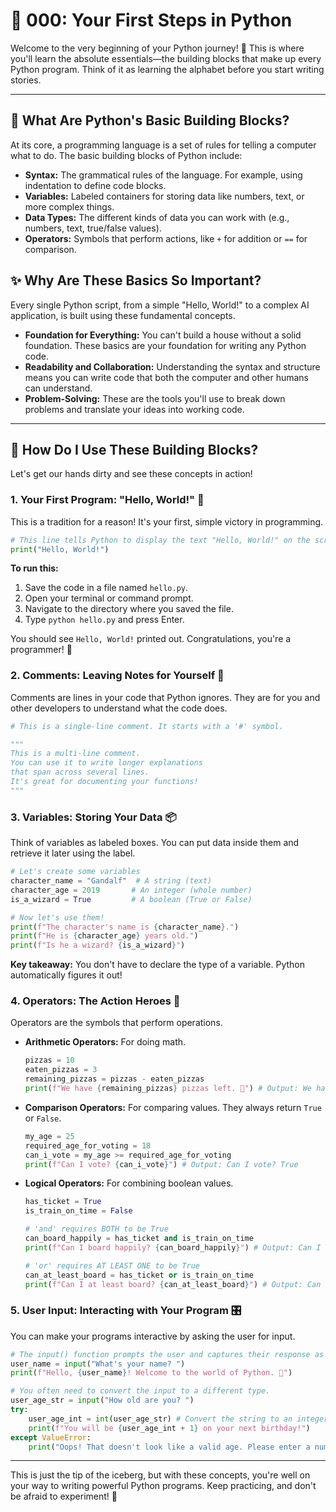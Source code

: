 # 🐍 000: Your First Steps in Python

Welcome to the very beginning of your Python journey! 🎉 This is where you'll learn the absolute essentials—the building blocks that make up every Python program. Think of it as learning the alphabet before you start writing stories.

---

## 🤔 What Are Python's Basic Building Blocks?

At its core, a programming language is a set of rules for telling a computer what to do. The basic building blocks of Python include:

*   **Syntax:** The grammatical rules of the language. For example, using indentation to define code blocks.
*   **Variables:** Labeled containers for storing data like numbers, text, or more complex things.
*   **Data Types:** The different kinds of data you can work with (e.g., numbers, text, true/false values).
*   **Operators:** Symbols that perform actions, like `+` for addition or `==` for comparison.

## ✨ Why Are These Basics So Important?

Every single Python script, from a simple "Hello, World!" to a complex AI application, is built using these fundamental concepts.

*   **Foundation for Everything:** You can't build a house without a solid foundation. These basics are your foundation for writing any Python code.
*   **Readability and Collaboration:** Understanding the syntax and structure means you can write code that both the computer and other humans can understand.
*   **Problem-Solving:** These are the tools you'll use to break down problems and translate your ideas into working code.

---

## 🚀 How Do I Use These Building Blocks?

Let's get our hands dirty and see these concepts in action!

### 1. Your First Program: "Hello, World!" 👋

This is a tradition for a reason! It's your first, simple victory in programming.

```python
# This line tells Python to display the text "Hello, World!" on the screen.
print("Hello, World!")
```

**To run this:**
1.  Save the code in a file named `hello.py`.
2.  Open your terminal or command prompt.
3.  Navigate to the directory where you saved the file.
4.  Type `python hello.py` and press Enter.

You should see `Hello, World!` printed out. Congratulations, you're a programmer! 🥳

### 2. Comments: Leaving Notes for Yourself 📝

Comments are lines in your code that Python ignores. They are for you and other developers to understand what the code does.

```python
# This is a single-line comment. It starts with a '#' symbol.

"""
This is a multi-line comment.
You can use it to write longer explanations
that span across several lines.
It's great for documenting your functions!
"""
```

### 3. Variables: Storing Your Data 📦

Think of variables as labeled boxes. You can put data inside them and retrieve it later using the label.

```python
# Let's create some variables
character_name = "Gandalf"  # A string (text)
character_age = 2019       # An integer (whole number)
is_a_wizard = True         # A boolean (True or False)

# Now let's use them!
print(f"The character's name is {character_name}.")
print(f"He is {character_age} years old.")
print(f"Is he a wizard? {is_a_wizard}")
```
**Key takeaway:** You don't have to declare the type of a variable. Python automatically figures it out!

### 4. Operators: The Action Heroes 🦸

Operators are the symbols that perform operations.

*   **Arithmetic Operators:** For doing math.
    ```python
    pizzas = 10
    eaten_pizzas = 3
    remaining_pizzas = pizzas - eaten_pizzas
    print(f"We have {remaining_pizzas} pizzas left. 🍕") # Output: We have 7 pizzas left. 🍕
    ```

*   **Comparison Operators:** For comparing values. They always return `True` or `False`.
    ```python
    my_age = 25
    required_age_for_voting = 18
    can_i_vote = my_age >= required_age_for_voting
    print(f"Can I vote? {can_i_vote}") # Output: Can I vote? True
    ```

*   **Logical Operators:** For combining boolean values.
    ```python
    has_ticket = True
    is_train_on_time = False

    # 'and' requires BOTH to be True
    can_board_happily = has_ticket and is_train_on_time
    print(f"Can I board happily? {can_board_happily}") # Output: Can I board happily? False

    # 'or' requires AT LEAST ONE to be True
    can_at_least_board = has_ticket or is_train_on_time
    print(f"Can I at least board? {can_at_least_board}") # Output: Can I at least board? True
    ```

### 5. User Input: Interacting with Your Program 🎛️

You can make your programs interactive by asking the user for input.

```python
# The input() function prompts the user and captures their response as a string.
user_name = input("What's your name? ")
print(f"Hello, {user_name}! Welcome to the world of Python. 🚀")

# You often need to convert the input to a different type.
user_age_str = input("How old are you? ")
try:
    user_age_int = int(user_age_str) # Convert the string to an integer
    print(f"You will be {user_age_int + 1} on your next birthday!")
except ValueError:
    print("Oops! That doesn't look like a valid age. Please enter a number.")
```

---

This is just the tip of the iceberg, but with these concepts, you're well on your way to writing powerful Python programs. Keep practicing, and don't be afraid to experiment! 🧪

